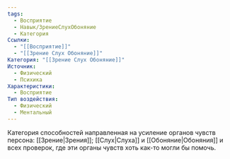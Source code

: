 ```yaml
---
tags:
  - Восприятие
  - Навык/ЗрениеСлухОбоняние
  - Категория
Ссылки:
  - "[[Восприятие]]"
  - "[[Зрение Слух Обоняние]]"
Категория: "[[Зрение Слух Обоняние]]"
Источник:
  - Физический
  - Психика
Характеристики:
  - Восприятие
Тип воздействия:
  - Физический
  - Ментальный
---
```

Категория способностей направленная на усиление органов чувств персона: [[Зрение|Зрения]]; [[Слух|Слуха]] и [[Обоняние|Обоняния]] и всех проверок, где эти органы чувств хоть как-то могли бы помочь.